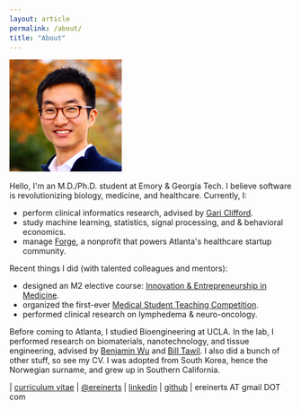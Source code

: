 ```yaml
---
layout: article
permalink: /about/
title: "About"
---
```


<img src="/images/erik.jpg" width="200">

Hello, I'm an M.D./Ph.D. student at Emory & Georgia Tech. I believe software is revolutionizing biology, medicine, and healthcare. Currently, I:

+ perform clinical informatics research, advised by [Gari Clifford](http://gdclifford.info/gari).
+ study machine learning, statistics, signal processing, and & behavioral economics.
+ manage [Forge](http://forgehealth.org), a nonprofit that powers Atlanta's healthcare startup community.

Recent things I did (with talented colleagues and mentors):

+ designed an M2 elective course: [Innovation & Entrepreneurship in Medicine](http://erikreinertsen.com/iemed/).
+ organized the first-ever [Medical Student Teaching Competition](http://emorymstc.com/).
+ performed clinical research on lymphedema & neuro-oncology.

Before coming to Atlanta, I studied Bioengineering at UCLA. In the lab, I performed research on biomaterials, nanotechnology, and tissue engineering, advised by [Benjamin Wu](http://www.bioeng.ucla.edu/people/faculty/Faculty/benjamin-m.-wu-d.d.s.-ph.d) and [Bill Tawil](http://www.bioeng.ucla.edu/people/faculty/adjunct-faculty/bill-j.-tawil-ph.d). I also did a bunch of other stuff, so see my CV. I was adopted from South Korea, hence the Norwegian surname, and grew up in Southern California.

<i class="fa fa-graduation-cap"></i> | [curriculum vitae](https://dl.dropboxusercontent.com/u/1102315/Erik%20Reinertsen%20CV.pdf)
<i class="fa fa-twitter"></i> | [@ereinerts](http://www.twitter.com/ereinerts)
<i class="fa fa-linkedin"></i> | [linkedin](http://www.linkedin.com/in/erikreinertsen/)
<i class="fa fa-github"></i> | [github](https://github.com/erikreinerts)
<i class="fa fa-envelope"></i> | ereinerts AT gmail DOT com
